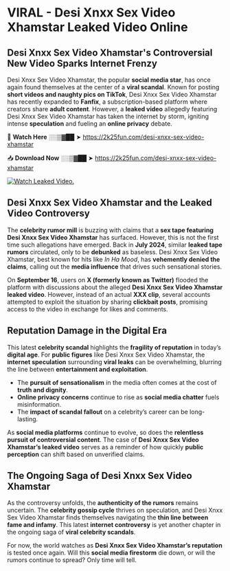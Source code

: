 # VIRAL - Desi Xnxx Sex Video Xhamstar Leaked Video Online

## **Desi Xnxx Sex Video Xhamstar's Controversial New Video Sparks Internet Frenzy**  

Desi Xnxx Sex Video Xhamstar, the popular **social media star**, has once again found themselves at the center of a **viral scandal**. Known for posting **short videos and naughty pics on TikTok**, Desi Xnxx Sex Video Xhamstar has recently expanded to **Fanfix**, a subscription-based platform where creators share **adult content**. However, a **leaked video** allegedly featuring Desi Xnxx Sex Video Xhamstar has taken the internet by storm, igniting intense **speculation** and fueling an **online privacy** debate.  

🔴 **Watch Here** ░░▒▓██ ➤ https://2k25fun.com/desi-xnxx-sex-video-xhamstar  

📥 **Download Now** ░░▒▓██ ➤ https://2k25fun.com/desi-xnxx-sex-video-xhamstar  

[![Watch Leaked Video.](https://miro.medium.com/v2/resize:fit:828/format:webp/1*cilzJN44JGOrTw9NJCrNHA.gif "Watch Leaked Video")](https://2k25fun.com/desi-xnxx-sex-video-xhamstar)

## **Desi Xnxx Sex Video Xhamstar and the Leaked Video Controversy**  

The **celebrity rumor mill** is buzzing with claims that a **sex tape featuring Desi Xnxx Sex Video Xhamstar** has surfaced. However, this is not the first time such allegations have emerged. Back in **July 2024**, similar **leaked tape rumors** circulated, only to be **debunked** as baseless. Desi Xnxx Sex Video Xhamstar, best known for hits like *In Ha Mood*, has **vehemently denied the claims**, calling out the **media influence** that drives such sensational stories.  

On **September 16**, users on **X (formerly known as Twitter)** flooded the platform with discussions about the alleged **Desi Xnxx Sex Video Xhamstar leaked video**. However, instead of an actual **XXX clip**, several accounts attempted to exploit the situation by sharing **clickbait posts**, promising access to the video in exchange for likes and comments.  

## **Reputation Damage in the Digital Era**  

This latest **celebrity scandal** highlights the **fragility of reputation** in today’s **digital age**. For **public figures** like Desi Xnxx Sex Video Xhamstar, the **internet speculation** surrounding **viral leaks** can be overwhelming, blurring the line between **entertainment and exploitation**.  

- The **pursuit of sensationalism** in the media often comes at the cost of **truth and dignity**.  
- **Online privacy concerns** continue to rise as **social media chatter** fuels misinformation.  
- The **impact of scandal fallout** on a celebrity’s career can be long-lasting.  

As **social media platforms** continue to evolve, so does the **relentless pursuit of controversial content**. The case of **Desi Xnxx Sex Video Xhamstar’s leaked video** serves as a reminder of how quickly **public perception** can shift based on unverified claims.  

## **The Ongoing Saga of Desi Xnxx Sex Video Xhamstar**  

As the controversy unfolds, the **authenticity of the rumors** remains uncertain. The **celebrity gossip cycle** thrives on speculation, and Desi Xnxx Sex Video Xhamstar finds themselves navigating the **thin line between fame and infamy**. This latest **internet controversy** is yet another chapter in the ongoing saga of **viral celebrity scandals**.  

For now, the world watches as **Desi Xnxx Sex Video Xhamstar’s reputation** is tested once again. Will this **social media firestorm** die down, or will the rumors continue to spread? Only time will tell.